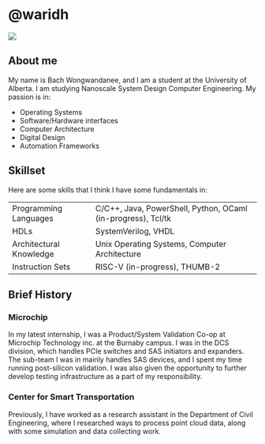 # @waridh

[![](_DSC0134.jpg)](https://waridh.github.io/)

## About me

My name is Bach Wongwandanee, and I am a student at the University of Alberta. I am studying Nanoscale System Design Computer Engineering. My passion is in:

- Operating Systems
- Software/Hardware interfaces
- Computer Architecture
- Digital Design
- Automation Frameworks

## Skillset

Here are some skills that I think I have some fundamentals in:

|  |  |
| --- | --- |
| Programming Languages | C/C++, Java, PowerShell, Python, OCaml (in-progress), Tcl/tk |
| HDLs | SystemVerilog, VHDL |
| Architectural Knowledge | Unix Operating Systems, Computer Architecture |
| Instruction Sets | RISC-V (in-progress), THUMB-2 |

## Brief History

### Microchip

In my latest internship, I was a Product/System Validation Co-op at Microchip Technology inc. at the Burnaby campus. I was in the DCS division, which handles PCIe switches and SAS initiators and expanders. The sub-team I was in mainly handles SAS devices, and I spent my time running post-silicon validation. I was also given the opportunity to further develop testing infrastructure as a part of my responsibility.

### Center for Smart Transportation

Previously, I have worked as a research assistant in the Department of Civil Engineering, where I researched
ways to process point cloud data, along with some simulation and data collecting work.
